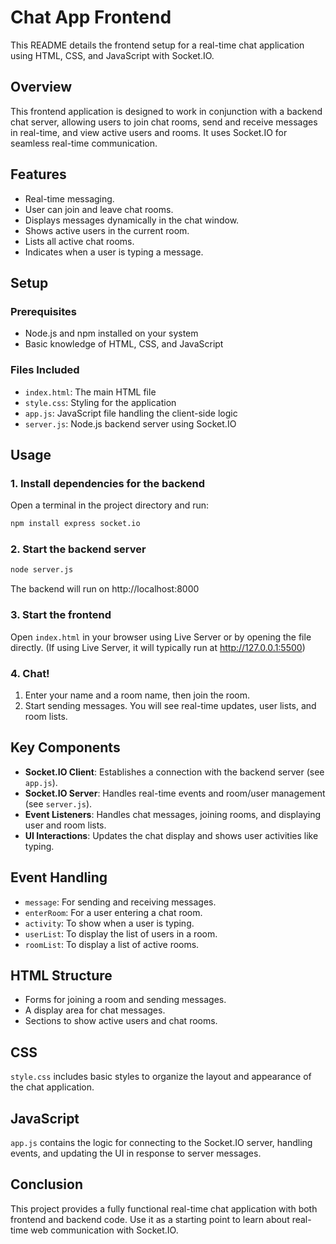 # Chat App Frontend

This README details the frontend setup for a real-time chat application using HTML, CSS, and JavaScript with Socket.IO.

## Overview

This frontend application is designed to work in conjunction with a backend chat server, allowing users to join chat rooms, send and receive messages in real-time, and view active users and rooms. It uses Socket.IO for seamless real-time communication.

## Features

- Real-time messaging.
- User can join and leave chat rooms.
- Displays messages dynamically in the chat window.
- Shows active users in the current room.
- Lists all active chat rooms.
- Indicates when a user is typing a message.


## Setup

### Prerequisites

- Node.js and npm installed on your system
- Basic knowledge of HTML, CSS, and JavaScript

### Files Included

- `index.html`: The main HTML file
- `style.css`: Styling for the application
- `app.js`: JavaScript file handling the client-side logic
- `server.js`: Node.js backend server using Socket.IO


## Usage

### 1. Install dependencies for the backend

Open a terminal in the project directory and run:

```sh
npm install express socket.io
```

### 2. Start the backend server

```sh
node server.js
```
The backend will run on http://localhost:8000

### 3. Start the frontend

Open `index.html` in your browser using Live Server or by opening the file directly. (If using Live Server, it will typically run at http://127.0.0.1:5500)

### 4. Chat!

1. Enter your name and a room name, then join the room.
2. Start sending messages. You will see real-time updates, user lists, and room lists.


## Key Components

- **Socket.IO Client**: Establishes a connection with the backend server (see `app.js`).
- **Socket.IO Server**: Handles real-time events and room/user management (see `server.js`).
- **Event Listeners**: Handles chat messages, joining rooms, and displaying user and room lists.
- **UI Interactions**: Updates the chat display and shows user activities like typing.

## Event Handling

- `message`: For sending and receiving messages.
- `enterRoom`: For a user entering a chat room.
- `activity`: To show when a user is typing.
- `userList`: To display the list of users in a room.
- `roomList`: To display a list of active rooms.

## HTML Structure

- Forms for joining a room and sending messages.
- A display area for chat messages.
- Sections to show active users and chat rooms.

## CSS

`style.css` includes basic styles to organize the layout and appearance of the chat application.

## JavaScript

`app.js` contains the logic for connecting to the Socket.IO server, handling events, and updating the UI in response to server messages.


## Conclusion

This project provides a fully functional real-time chat application with both frontend and backend code. Use it as a starting point to learn about real-time web communication with Socket.IO.